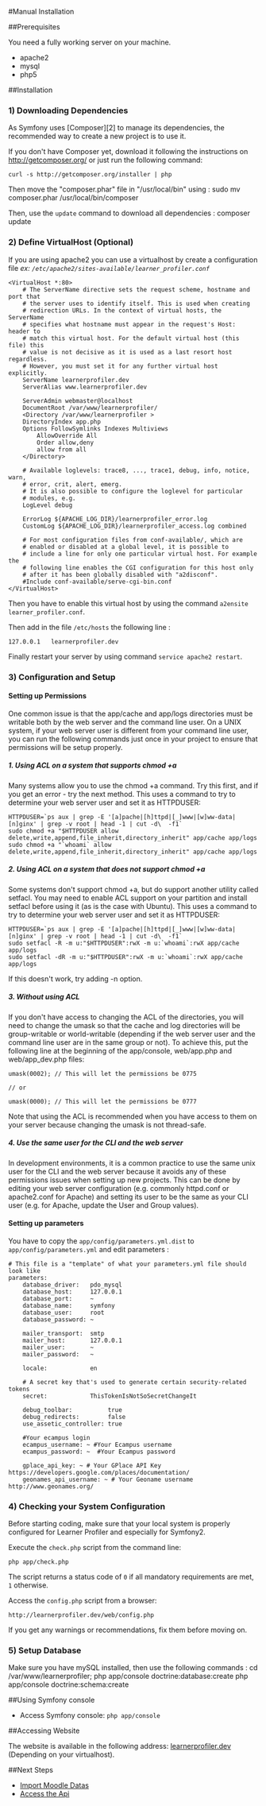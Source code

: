 #Manual Installation

##Prerequisites

You need a fully working server on your machine.

- apache2
- mysql
- php5

##Installation

### 1) Downloading Dependencies

As Symfony uses [Composer][2] to manage its dependencies, the recommended way
to create a new project is to use it.

If you don't have Composer yet, download it following the instructions on
http://getcomposer.org/ or just run the following command:

    curl -s http://getcomposer.org/installer | php

Then move the "composer.phar" file in "/usr/local/bin" using :
    sudo mv composer.phar /usr/local/bin/composer

Then, use the `update` command to download all dependencies :
    composer update

### 2) Define VirtualHost (Optional)

If you are using apache2 you can use a virtualhost by create a configuration file _ex:  `/etc/apache2/sites-available/learner_profiler.conf`_

    <VirtualHost *:80>
    	# The ServerName directive sets the request scheme, hostname and port that
    	# the server uses to identify itself. This is used when creating
    	# redirection URLs. In the context of virtual hosts, the ServerName
    	# specifies what hostname must appear in the request's Host: header to
    	# match this virtual host. For the default virtual host (this file) this
    	# value is not decisive as it is used as a last resort host regardless.
    	# However, you must set it for any further virtual host explicitly.
    	ServerName learnerprofiler.dev
    	ServerAlias www.learnerprofiler.dev

    	ServerAdmin webmaster@localhost
    	DocumentRoot /var/www/learnerprofiler/
    	<Directory /var/www/learnerprofiler >
		DirectoryIndex app.php
		Options FollowSymlinks Indexes Multiviews
    		AllowOverride All
    		Order allow,deny
    		allow from all
    	</Directory>

    	# Available loglevels: trace8, ..., trace1, debug, info, notice, warn,
    	# error, crit, alert, emerg.
    	# It is also possible to configure the loglevel for particular
    	# modules, e.g.
    	LogLevel debug

    	ErrorLog ${APACHE_LOG_DIR}/learnerprofiler_error.log
    	CustomLog ${APACHE_LOG_DIR}/learnerprofiler_access.log combined

    	# For most configuration files from conf-available/, which are
    	# enabled or disabled at a global level, it is possible to
    	# include a line for only one particular virtual host. For example the
    	# following line enables the CGI configuration for this host only
    	# after it has been globally disabled with "a2disconf".
    	#Include conf-available/serve-cgi-bin.conf
    </VirtualHost>

Then you have to enable this virtual host by using the command `a2ensite learner_profiler.conf`.

Then add in the file `/etc/hosts` the following line :

    127.0.0.1   learnerprofiler.dev

Finally restart your server by using command `service apache2 restart`.

### 3) Configuration and Setup

#### Setting up Permissions

One common issue is that the app/cache and app/logs directories must be writable both by the web server and the command line user. On a UNIX system, if your web server user is different from your command line user, you can run the following commands just once in your project to ensure that permissions will be setup properly.

##### 1. Using ACL on a system that supports chmod +a
Many systems allow you to use the chmod +a command. Try this first, and if you get an error - try the next method. This uses a command to try to determine your web server user and set it as HTTPDUSER:

    HTTPDUSER=`ps aux | grep -E '[a]pache|[h]ttpd|[_]www|[w]ww-data|[n]ginx' | grep -v root | head -1 | cut -d\  -f1`
    sudo chmod +a "$HTTPDUSER allow delete,write,append,file_inherit,directory_inherit" app/cache app/logs
    sudo chmod +a "`whoami` allow delete,write,append,file_inherit,directory_inherit" app/cache app/logs

##### 2. Using ACL on a system that does not support chmod +a

Some systems don't support chmod +a, but do support another utility called setfacl. You may need to enable ACL support on your partition and install setfacl before using it (as is the case with Ubuntu). This uses a command to try to determine your web server user and set it as HTTPDUSER:

    HTTPDUSER=`ps aux | grep -E '[a]pache|[h]ttpd|[_]www|[w]ww-data|[n]ginx' | grep -v root | head -1 | cut -d\  -f1`
    sudo setfacl -R -m u:"$HTTPDUSER":rwX -m u:`whoami`:rwX app/cache app/logs
    sudo setfacl -dR -m u:"$HTTPDUSER":rwX -m u:`whoami`:rwX app/cache app/logs

If this doesn't work, try adding -n option.

##### 3. Without using ACL

If you don't have access to changing the ACL of the directories, you will need to change the umask so that the cache and log directories will be group-writable or world-writable (depending if the web server user and the command line user are in the same group or not). To achieve this, put the following line at the beginning of the app/console, web/app.php and web/app_dev.php files:

    umask(0002); // This will let the permissions be 0775

    // or

    umask(0000); // This will let the permissions be 0777

Note that using the ACL is recommended when you have access to them on your server because changing the umask is not thread-safe.

##### 4. Use the same user for the CLI and the web server

In development environments, it is a common practice to use the same unix user for the CLI and the web server because it avoids any of these permissions issues when setting up new projects. This can be done by editing your web server configuration (e.g. commonly httpd.conf or apache2.conf for Apache) and setting its user to be the same as your CLI user (e.g. for Apache, update the User and Group values).

#### Setting up parameters

You have to copy the `app/config/parameters.yml.dist` to `app/config/parameters.yml` and edit parameters :

    # This file is a "template" of what your parameters.yml file should look like
    parameters:
        database_driver:   pdo_mysql
        database_host:     127.0.0.1
        database_port:     ~
        database_name:     symfony
        database_user:     root
        database_password: ~

        mailer_transport:  smtp
        mailer_host:       127.0.0.1
        mailer_user:       ~
        mailer_password:   ~

        locale:            en

        # A secret key that's used to generate certain security-related tokens
        secret:            ThisTokenIsNotSoSecretChangeIt

        debug_toolbar:          true
        debug_redirects:        false
        use_assetic_controller: true

    	#Your ecampus login
        ecampus_username: ~ #Your Ecampus username
        ecampus_password: ~  #Your Ecampus password

        gplace_api_key: ~ # Your GPlace API Key https://developers.google.com/places/documentation/
        geonames_api_username: ~ # Your Geoname username http://www.geonames.org/

### 4) Checking your System Configuration

Before starting coding, make sure that your local system is properly
configured for Learner Profiler and especially for Symfony2.

Execute the `check.php` script from the command line:

    php app/check.php

The script returns a status code of `0` if all mandatory requirements are met, `1` otherwise.

Access the `config.php` script from a browser:

    http://learnerprofiler.dev/web/config.php

If you get any warnings or recommendations, fix them before moving on.

### 5) Setup Database

Make sure you have mySQL installed, then use the following commands :
     cd /var/www/learnerprofiler;
     php app/console doctrine:database:create
     php app/console doctrine:schema:create

##Using Symfony console

- Access Symfony console: `php app/console`

##Accessing Website

The website is available in the following address: [learnerprofiler.dev](http://learnerprofiler.dev) (Depending on your virtualhost).

##Next Steps

- [Import Moodle Datas](import_moodle.md)
- [Access the Api](api_access.md)